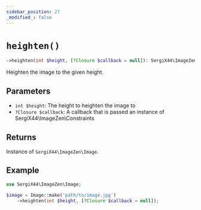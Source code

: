 ```yaml
---
sidebar_position: 27
_modified_: false
---
```

# `heighten()`

```php
->heighten(int $height, [?Closure $callback = null]): SergiX44\ImageZen\Image
```
Heighten the image to the given height.

## Parameters

- `int $height`: The height to heighten the image to
- `?Closure $callback`: A callback that is passed an instance of SergiX44\ImageZen\Constraints


## Returns

Instance of `SergiX44\ImageZen\Image`.

## Example

```php
use SergiX44\ImageZen\Image;

$image = Image::make('path/to/image.jpg')
    ->heighten(int $height, [?Closure $callback = null]);

```
